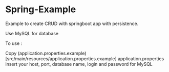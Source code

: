 # Spring-Example

Example to create CRUD with springboot app with persistence.

Use MySQL for database

To use :

Copy (application.properties.example)[src/main/resources/application.properties.example] application.properties
insert your host, port, database name, login and password for MySQL
